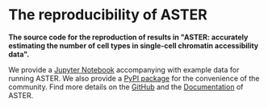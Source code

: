 # The reproducibility of ASTER

**The source code for the reproduction of results in "ASTER: accurately estimating the number of cell types in single-cell chromatin accessibility data". <br/>**

We provide a [Jupyter Notebook](https://github.com/BioX-NKU/ASTER_reproducibility/example.ipynb) accompanying with example data for running ASTER.
We also provide a [PyPI package](https://pypi.org/project/epiaster/) for the convenience of the community.
Find more details on the [GitHub](https://github.com/BioX-NKU/ASTER) and the [Documentation](https://aster.readthedocs.io/en/latest/index.html) of ASTER.
